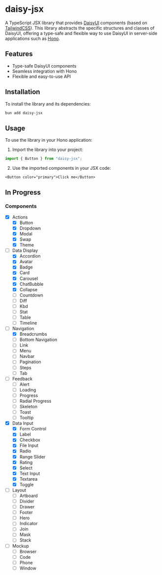 # daisy-jsx

A TypeScript JSX library that provides [DaisyUI](https://daisyui.com/) components (based on [TailwindCSS](https://tailwindcss.com/)). This library abstracts the specific structures and classes of DaisyUI, offering a type-safe and flexible way to use DaisyUI in server-side applications such as [Hono](https://hono.dev/).

## Features

- Type-safe DaisyUI components
- Seamless integration with Hono
- Flexible and easy-to-use API

## Installation

To install the library and its dependencies:

```bash
bun add daisy-jsx
```

## Usage

To use the library in your Hono application:

1. Import the library into your project:

```ts
import { Button } from "daisy-jsx";
```

2. Use the imported components in your JSX code:

```tsx
<Button color="primary">Click me</Button>
```

## In Progress

### Components

- [x] Actions
  - [x] Button
  - [x] Dropdown
  - [x] Modal
  - [x] Swap
  - [x] Theme
- [ ] Data Display
  - [x] Accordion
  - [x] Avatar
  - [x] Badge
  - [x] Card
  - [x] Carousel
  - [x] ChatBubble
  - [x] Collapse
  - [ ] Countdown
  - [ ] Diff
  - [ ] Kbd
  - [ ] Stat
  - [ ] Table
  - [ ] Timeline
- [ ] Navigation
  - [x] Breadcrumbs
  - [ ] Bottom Navigation
  - [ ] Link
  - [ ] Menu
  - [ ] Navbar
  - [ ] Pagination
  - [ ] Steps
  - [ ] Tab
- [ ] Feedback
  - [ ] Alert
  - [ ] Loading
  - [ ] Progress
  - [ ] Radial Progress
  - [ ] Skeleton
  - [ ] Toast
  - [ ] Tooltip
- [x] Data Input
  - [x] Form Control
  - [x] Label
  - [x] Checkbox
  - [x] File Input
  - [x] Radio
  - [x] Range Slider
  - [x] Rating
  - [x] Select
  - [x] Text Input
  - [x] Textarea
  - [x] Toggle
- [ ] Layout
  - [ ] Artboard
  - [ ] Divider
  - [ ] Drawer
  - [ ] Footer
  - [ ] Hero
  - [ ] Indicator
  - [ ] Join
  - [ ] Mask
  - [ ] Stack
- [ ] Mockup
  - [ ] Browser
  - [ ] Code
  - [ ] Phone
  - [ ] Window
